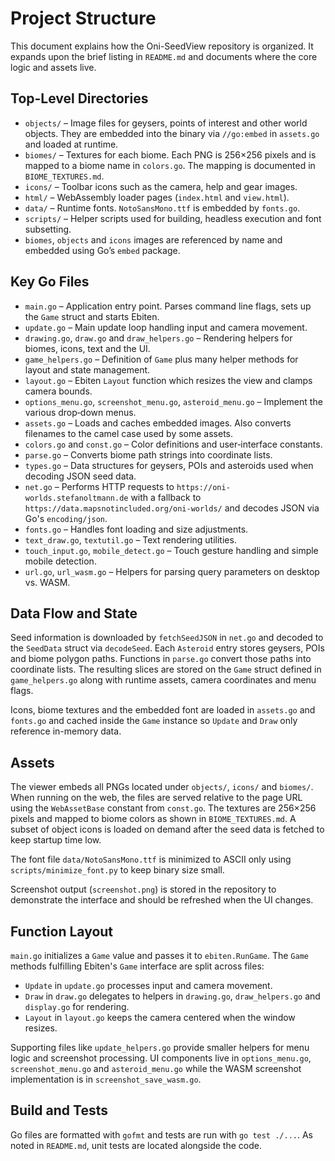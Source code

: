 # Project Structure

This document explains how the Oni-SeedView repository is organized. It expands upon the brief listing in `README.md` and documents where the core logic and assets live.

## Top-Level Directories

- `objects/` – Image files for geysers, points of interest and other world objects. They are embedded into the binary via `//go:embed` in `assets.go` and loaded at runtime.
- `biomes/` – Textures for each biome. Each PNG is 256×256 pixels and is mapped to a biome name in `colors.go`. The mapping is documented in `BIOME_TEXTURES.md`.
- `icons/` – Toolbar icons such as the camera, help and gear images.
- `html/` – WebAssembly loader pages (`index.html` and `view.html`).
- `data/` – Runtime fonts. `NotoSansMono.ttf` is embedded by `fonts.go`.
- `scripts/` – Helper scripts used for building, headless execution and font subsetting.
- `biomes`, `objects` and `icons` images are referenced by name and embedded using Go’s `embed` package.

## Key Go Files

- `main.go` – Application entry point. Parses command line flags, sets up the `Game` struct and starts Ebiten.
- `update.go` – Main update loop handling input and camera movement.
- `drawing.go`, `draw.go` and `draw_helpers.go` – Rendering helpers for biomes, icons, text and the UI.
- `game_helpers.go` – Definition of `Game` plus many helper methods for layout and state management.
- `layout.go` – Ebiten `Layout` function which resizes the view and clamps camera bounds.
- `options_menu.go`, `screenshot_menu.go`, `asteroid_menu.go` – Implement the various drop‑down menus.
- `assets.go` – Loads and caches embedded images. Also converts filenames to the camel case used by some assets.
- `colors.go` and `const.go` – Color definitions and user‑interface constants.
- `parse.go` – Converts biome path strings into coordinate lists.
- `types.go` – Data structures for geysers, POIs and asteroids used when decoding JSON seed data.
- `net.go` – Performs HTTP requests to `https://oni-worlds.stefanoltmann.de` with a fallback to `https://data.mapsnotincluded.org/oni-worlds/` and decodes JSON via Go's `encoding/json`.
- `fonts.go` – Handles font loading and size adjustments.
- `text_draw.go`, `textutil.go` – Text rendering utilities.
- `touch_input.go`, `mobile_detect.go` – Touch gesture handling and simple mobile detection.
- `url.go`, `url_wasm.go` – Helpers for parsing query parameters on desktop vs. WASM.

## Data Flow and State

Seed information is downloaded by `fetchSeedJSON` in `net.go` and decoded to the
`SeedData` struct via `decodeSeed`. Each `Asteroid` entry stores geysers, POIs
and biome polygon paths. Functions in `parse.go` convert those paths into
coordinate lists. The resulting slices are stored on the `Game` struct defined
in `game_helpers.go` along with runtime assets, camera coordinates and menu
flags.

Icons, biome textures and the embedded font are loaded in `assets.go` and
`fonts.go` and cached inside the `Game` instance so `Update` and `Draw` only
reference in-memory data.

## Assets

The viewer embeds all PNGs located under `objects/`, `icons/` and `biomes/`. When running on the web, the files are served relative to the page URL using the `WebAssetBase` constant from `const.go`. The textures are 256×256 pixels and mapped to biome colors as shown in `BIOME_TEXTURES.md`. A subset of object icons is loaded on demand after the seed data is fetched to keep startup time low.

The font file `data/NotoSansMono.ttf` is minimized to ASCII only using `scripts/minimize_font.py` to keep binary size small.

Screenshot output (`screenshot.png`) is stored in the repository to demonstrate the interface and should be refreshed when the UI changes.

## Function Layout

`main.go` initializes a `Game` value and passes it to `ebiten.RunGame`. The
`Game` methods fulfilling Ebiten's `Game` interface are split across files:

- `Update` in `update.go` processes input and camera movement.
- `Draw` in `draw.go` delegates to helpers in `drawing.go`, `draw_helpers.go` and
  `display.go` for rendering.
- `Layout` in `layout.go` keeps the camera centered when the window resizes.

Supporting files like `update_helpers.go` provide smaller helpers for menu
logic and screenshot processing. UI components live in `options_menu.go`,
`screenshot_menu.go` and `asteroid_menu.go` while the WASM screenshot
implementation is in `screenshot_save_wasm.go`.

## Build and Tests

Go files are formatted with `gofmt` and tests are run with `go test ./...`. As noted in `README.md`, unit tests are located alongside the code.


